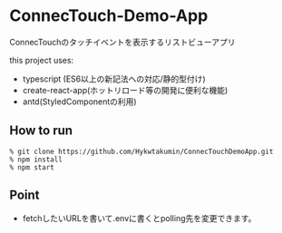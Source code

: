 # ConnecTouch-Demo-App

ConnecTouchのタッチイベントを表示するリストビューアプリ

this project uses:
 - typescript (ES6以上の新記法への対応/静的型付け)
 - create-react-app(ホットリロード等の開発に便利な機能)
 - antd(StyledComponentの利用)


## How to run

    % git clone https://github.com/Hykwtakumin/ConnecTouchDemoApp.git
    % npm install
    % npm start
    
   
## Point
 - fetchしたいURLを書いて.envに書くとpolling先を変更できます。